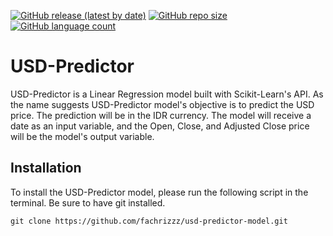 [![GitHub release (latest by date)](https://img.shields.io/github/v/release/fziilk/usd-predictor-model)](https://github.com/fziilk/usd-predictor-model)
[![GitHub repo size](https://img.shields.io/github/repo-size/fziilk/usd-predictor-model)](https://github.com/fziilk/usd-predictor-model)
[![GitHub language count](https://img.shields.io/github/languages/count/fziilk/usd-predictor-model)](https://github.com/fziilk/usd-predictor-model)

# USD-Predictor

USD-Predictor is a Linear Regression model built with Scikit-Learn's API. As the name suggests USD-Predictor model's objective is to predict the USD price. The prediction will be in the IDR currency. The model will receive a date as an input variable, and the Open, Close, and Adjusted Close price will be the model's output variable.

## Installation

To install the USD-Predictor model, please run the following script in the terminal. Be sure to have git installed.

```
git clone https://github.com/fachrizzz/usd-predictor-model.git
```
